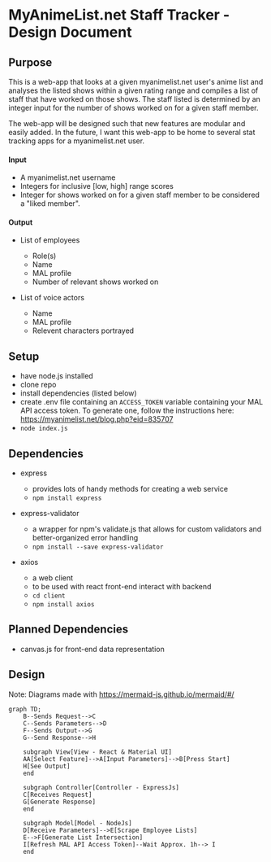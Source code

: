 # MyAnimeList.net Staff Tracker - Design Document

## Purpose
This is a web-app that looks at a given myanimelist.net user's anime list 
and analyses the listed shows within a given rating range and compiles a list of staff
that have worked on those shows. The staff listed is determined by an integer input
for the number of shows worked on for a given staff member.

The web-app will be designed such that new features are modular and easily added. 
In the future, I want this web-app to be home to several stat tracking apps for a myanimelist.net user.

#### Input
* A myanimelist.net username
* Integers for inclusive [low, high] range scores
* Integer for shows worked on for a given staff member to be considered a "liked member".
  
#### Output
* List of employees
  * Role(s)
  * Name
  * MAL profile
  * Number of relevant shows worked on

* List of voice actors
  * Name
  * MAL profile
  * Relevent characters portrayed
  
## Setup
* have node.js installed
* clone repo
* install dependencies (listed below)
* create .env file containing an `ACCESS_TOKEN` variable containing your MAL API access token. To generate one, follow the instructions here: https://myanimelist.net/blog.php?eid=835707
* `node index.js`

## Dependencies 
* express
  * provides lots of handy methods for creating a web service
  * `npm install express`

* express-validator 
  * a wrapper for npm's validate.js that allows for custom validators and better-organized error handling
  * `npm install --save express-validator`

* axios
  * a web client
  * to be used with react front-end interact with backend
  * `cd client`
  * `npm install axios`
  
## Planned Dependencies
* canvas.js for front-end data representation

## Design
Note: Diagrams made with https://mermaid-js.github.io/mermaid/#/

```mermaid
graph TD;
    B--Sends Request-->C
    C--Sends Parameters-->D
    F--Sends Output-->G
    G--Send Response-->H

    subgraph View[View - React & Material UI]
    AA[Select Feature]-->A[Input Parameters]-->B[Press Start]
    H[See Output]
    end

    subgraph Controller[Controller - ExpressJs]
    C[Receives Request]
    G[Generate Response]
    end

    subgraph Model[Model - NodeJs]
    D[Receive Parameters]-->E[Scrape Employee Lists]
    E-->F[Generate List Intersection]
    I[Refresh MAL API Access Token]--Wait Approx. 1h--> I
    end

```
